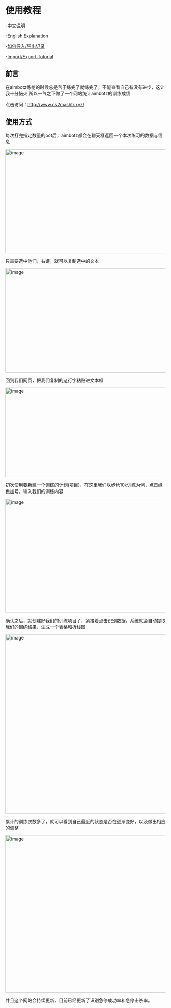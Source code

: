 # 使用教程
-[中文说明](README_CN.md)

-[English Explanation](README.md)

-[如何导入/导出记录](导入导出教程.md)

-[Import/Export Tutorial](ImportExportTutorial.md)
## 前言<br>
在aimbotz练枪的时候总是苦于练完了就练完了，不能查看自己有没有进步，这让我十分恼火
所以一气之下做了一个网站统计aimbotz的训练成绩

点击访问：http://www.cs2mashtr.xyz/
## 使用方式<br>
每次打完指定数量的bot后，aimbotz都会在聊天框返回一个本次练习的数据与信息

<img width="580" height="326" alt="image" src="https://github.com/user-attachments/assets/a2c47158-af9f-4cd6-86bb-a3ded9906c67" />

只需要选中他们，右键，就可以复制选中的文本

<img width="580" height="326" alt="image" src="https://github.com/user-attachments/assets/2d66d613-8468-49e7-9d67-0f46751a4f66" />

回到我们网页，把我们复制的这行字粘贴进文本框

<img width="580" height="280" alt="image" src="https://github.com/user-attachments/assets/ed67e278-6aa3-4522-a52a-e702a4d60118" />

初次使用要新建一个训练的计划(项目)，在这里我们以步枪10k训练为例，点击绿色加号，输入我们的训练内容

<img width="580" height="357" alt="image" src="https://github.com/user-attachments/assets/d7a581c7-64b4-4f59-8234-8da0c573fcf9" />

确认之后，就创建好我们的训练项目了，紧接着点击识别数据，系统就会自动提取我们的训练结果，生成一个表格和折线图

<img width="580" height="562" alt="image" src="https://github.com/user-attachments/assets/28e4f042-5213-407a-bae2-674f9ab0039f" />

累计的训练次数多了，就可以看到自己最近的状态是否在逐渐变好，以及做出相应的调整

<img width="580" height="493" alt="image" src="https://github.com/user-attachments/assets/d196a39b-8460-4e77-86d3-832366e867ef" />

并且这个网站会持续更新，目前已经更新了识别急停成功率和急停击杀率。
